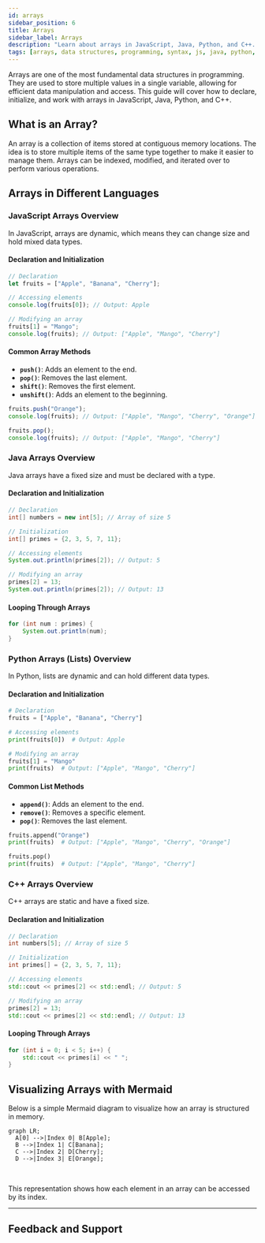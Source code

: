 ```yaml
---
id: arrays
sidebar_position: 6
title: Arrays
sidebar_label: Arrays
description: "Learn about arrays in JavaScript, Java, Python, and C++. Understand how to declare, initialize, and manipulate arrays across different programming languages."
tags: [arrays, data structures, programming, syntax, js, java, python, cpp]
---
```


Arrays are one of the most fundamental data structures in programming. They are used to store multiple values in a single variable, allowing for efficient data manipulation and access. This guide will cover how to declare, initialize, and work with arrays in JavaScript, Java, Python, and C++.

<Ads />

## What is an Array?

An array is a collection of items stored at contiguous memory locations. The idea is to store multiple items of the same type together to make it easier to manage them. Arrays can be indexed, modified, and iterated over to perform various operations.

## Arrays in Different Languages

<Tabs>
  <TabItem value="javascript" label="JavaScript" default>

### JavaScript Arrays Overview

In JavaScript, arrays are dynamic, which means they can change size and hold mixed data types.

#### Declaration and Initialization

```js title="JavaScript Array Example"
// Declaration
let fruits = ["Apple", "Banana", "Cherry"];

// Accessing elements
console.log(fruits[0]); // Output: Apple

// Modifying an array
fruits[1] = "Mango";
console.log(fruits); // Output: ["Apple", "Mango", "Cherry"]
```

#### Common Array Methods

- **`push()`**: Adds an element to the end.
- **`pop()`**: Removes the last element.
- **`shift()`**: Removes the first element.
- **`unshift()`**: Adds an element to the beginning.

```js title="JavaScript Array Methods Example"
fruits.push("Orange");
console.log(fruits); // Output: ["Apple", "Mango", "Cherry", "Orange"]

fruits.pop();
console.log(fruits); // Output: ["Apple", "Mango", "Cherry"]
```

  </TabItem>

  <TabItem value="java" label="Java">

### Java Arrays Overview

Java arrays have a fixed size and must be declared with a type.

#### Declaration and Initialization

```java title="Java Array Example"
// Declaration
int[] numbers = new int[5]; // Array of size 5

// Initialization
int[] primes = {2, 3, 5, 7, 11};

// Accessing elements
System.out.println(primes[2]); // Output: 5

// Modifying an array
primes[2] = 13;
System.out.println(primes[2]); // Output: 13
```

#### Looping Through Arrays

```java title="Java Looping Through Array Example"
for (int num : primes) {
    System.out.println(num);
}
```

  </TabItem>

  <TabItem value="python" label="Python">

### Python Arrays (Lists) Overview

In Python, lists are dynamic and can hold different data types.

#### Declaration and Initialization

```python title="Python List Example"
# Declaration
fruits = ["Apple", "Banana", "Cherry"]

# Accessing elements
print(fruits[0])  # Output: Apple

# Modifying an array
fruits[1] = "Mango"
print(fruits)  # Output: ["Apple", "Mango", "Cherry"]
```

#### Common List Methods

- **`append()`**: Adds an element to the end.
- **`remove()`**: Removes a specific element.
- **`pop()`**: Removes the last element.

```python title="Python List Methods Example"
fruits.append("Orange")
print(fruits)  # Output: ["Apple", "Mango", "Cherry", "Orange"]

fruits.pop()
print(fruits)  # Output: ["Apple", "Mango", "Cherry"]
```

  </TabItem>

  <TabItem value="cpp" label="C++">

### C++ Arrays Overview

C++ arrays are static and have a fixed size.

#### Declaration and Initialization

```cpp title="C++ Array Example"
// Declaration
int numbers[5]; // Array of size 5

// Initialization
int primes[] = {2, 3, 5, 7, 11};

// Accessing elements
std::cout << primes[2] << std::endl; // Output: 5

// Modifying an array
primes[2] = 13;
std::cout << primes[2] << std::endl; // Output: 13
```

#### Looping Through Arrays

```cpp title="C++ Looping Through Array Example"
for (int i = 0; i < 5; i++) {
    std::cout << primes[i] << " ";
}
```

  </TabItem>
</Tabs>

<AdsComponent />

## Visualizing Arrays with Mermaid

Below is a simple Mermaid diagram to visualize how an array is structured in memory.

```mermaid
graph LR;
  A[0] -->|Index 0| B[Apple];
  B -->|Index 1| C[Banana];
  C -->|Index 2| D[Cherry];
  D -->|Index 3| E[Orange];
```


<br />

This representation shows how each element in an array can be accessed by its index.

<AdsComponent />

---

<h2 className="text-center">Feedback and Support</h2>

<GiscusComponent />